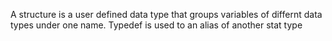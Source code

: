 A structure is a user defined data type that groups variables of differnt data types under one name.
Typedef is used to an alias of another stat type
